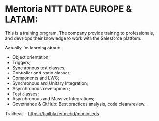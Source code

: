 # Mentoria NTT DATA EUROPE & LATAM:

This is a training program. 
The company provide training to professionals, and develops their knowledge to work with the Salesforce platform.

Actually I'm learning about:

- Object orientation;
- Triggers;
- Synchronous test classes;
- Controller and static classes;
- Components and LWC;
- Synchronous and Unitary Integration;
- Asynchronous development;
- Test classes;
- Asynchronous and Massive Integrations;
- Governance & GitHub: Best practices analysis, code clean/review. 

Trailhead - https://trailblazer.me/id/moniqueds
